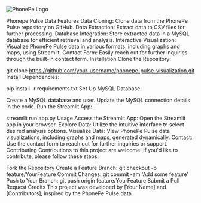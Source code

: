 
![PhonePe Logo](https://mma.prnewswire.com/media/1832286/PhonePe_Logo.jpg?p=twitter)


Phonepe Pulse Data 
Features
Data Cloning: Clone data from the PhonePe Pulse repository on GitHub.
Data Extraction: Extract data to CSV files for further processing.
Database Integration: Store extracted data in a MySQL database for efficient retrieval and analysis.
Interactive Visualization: Visualize PhonePe Pulse data in various formats, including graphs and maps, using Streamlit.
Contact Form: Easily reach out for further inquiries through the built-in contact form.
Installation
Clone the Repository:

git clone https://github.com/your-username/phonepe-pulse-visualization.git
Install Dependencies:

pip install -r requirements.txt
Set Up MySQL Database:

Create a MySQL database and user.
Update the MySQL connection details in the code.
Run the Streamlit App:

streamlit run app.py
Usage
Access the Streamlit App: Open the Streamlit app in your browser.
Explore Data: Utilize the intuitive interface to select desired analysis options.
Visualize Data: View PhonePe Pulse data visualizations, including graphs and maps, generated dynamically.
Contact: Use the contact form to reach out for further inquiries or support.
Contributing
Contributions to this project are welcome! If you'd like to contribute, please follow these steps:

Fork the Repository
Create a Feature Branch: git checkout -b feature/YourFeature
Commit Changes: git commit -am 'Add some feature'
Push to Your Branch: git push origin feature/YourFeature
Submit a Pull Request
Credits
This project was developed by [Your Name] and [Contributors], inspired by the PhonePe Pulse data.
